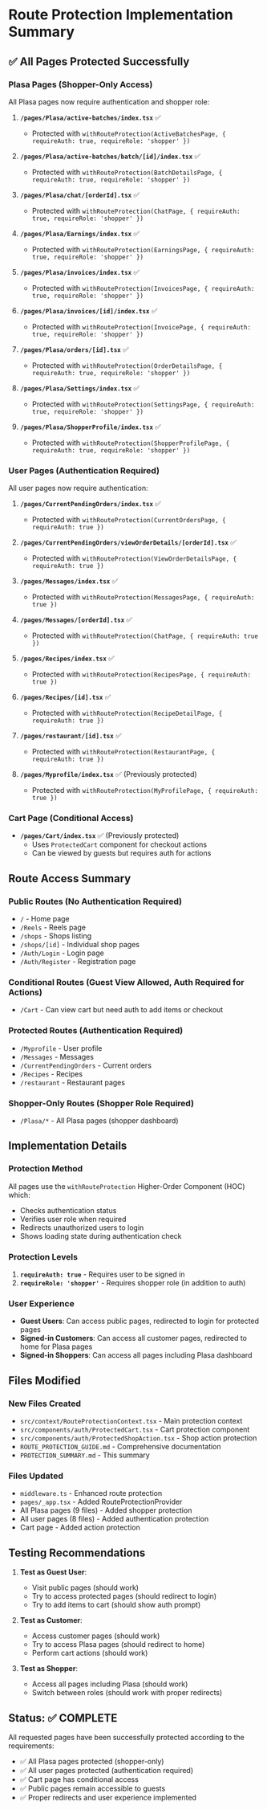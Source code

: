 # Route Protection Implementation Summary

## ✅ **All Pages Protected Successfully**

### **Plasa Pages (Shopper-Only Access)**
All Plasa pages now require authentication and shopper role:

1. **`/pages/Plasa/active-batches/index.tsx`** ✅
   - Protected with `withRouteProtection(ActiveBatchesPage, { requireAuth: true, requireRole: 'shopper' })`

2. **`/pages/Plasa/active-batches/batch/[id]/index.tsx`** ✅
   - Protected with `withRouteProtection(BatchDetailsPage, { requireAuth: true, requireRole: 'shopper' })`

3. **`/pages/Plasa/chat/[orderId].tsx`** ✅
   - Protected with `withRouteProtection(ChatPage, { requireAuth: true, requireRole: 'shopper' })`

4. **`/pages/Plasa/Earnings/index.tsx`** ✅
   - Protected with `withRouteProtection(EarningsPage, { requireAuth: true, requireRole: 'shopper' })`

5. **`/pages/Plasa/invoices/index.tsx`** ✅
   - Protected with `withRouteProtection(InvoicesPage, { requireAuth: true, requireRole: 'shopper' })`

6. **`/pages/Plasa/invoices/[id]/index.tsx`** ✅
   - Protected with `withRouteProtection(InvoicePage, { requireAuth: true, requireRole: 'shopper' })`

7. **`/pages/Plasa/orders/[id].tsx`** ✅
   - Protected with `withRouteProtection(OrderDetailsPage, { requireAuth: true, requireRole: 'shopper' })`

8. **`/pages/Plasa/Settings/index.tsx`** ✅
   - Protected with `withRouteProtection(SettingsPage, { requireAuth: true, requireRole: 'shopper' })`

9. **`/pages/Plasa/ShopperProfile/index.tsx`** ✅
   - Protected with `withRouteProtection(ShopperProfilePage, { requireAuth: true, requireRole: 'shopper' })`

### **User Pages (Authentication Required)**
All user pages now require authentication:

1. **`/pages/CurrentPendingOrders/index.tsx`** ✅
   - Protected with `withRouteProtection(CurrentOrdersPage, { requireAuth: true })`

2. **`/pages/CurrentPendingOrders/viewOrderDetails/[orderId].tsx`** ✅
   - Protected with `withRouteProtection(ViewOrderDetailsPage, { requireAuth: true })`

3. **`/pages/Messages/index.tsx`** ✅
   - Protected with `withRouteProtection(MessagesPage, { requireAuth: true })`

4. **`/pages/Messages/[orderId].tsx`** ✅
   - Protected with `withRouteProtection(ChatPage, { requireAuth: true })`

5. **`/pages/Recipes/index.tsx`** ✅
   - Protected with `withRouteProtection(RecipesPage, { requireAuth: true })`

6. **`/pages/Recipes/[id].tsx`** ✅
   - Protected with `withRouteProtection(RecipeDetailPage, { requireAuth: true })`

7. **`/pages/restaurant/[id].tsx`** ✅
   - Protected with `withRouteProtection(RestaurantPage, { requireAuth: true })`

8. **`/pages/Myprofile/index.tsx`** ✅ (Previously protected)
   - Protected with `withRouteProtection(MyProfilePage, { requireAuth: true })`

### **Cart Page (Conditional Access)**
- **`/pages/Cart/index.tsx`** ✅ (Previously protected)
  - Uses `ProtectedCart` component for checkout actions
  - Can be viewed by guests but requires auth for actions

## **Route Access Summary**

### **Public Routes (No Authentication Required)**
- `/` - Home page
- `/Reels` - Reels page
- `/shops` - Shops listing
- `/shops/[id]` - Individual shop pages
- `/Auth/Login` - Login page
- `/Auth/Register` - Registration page

### **Conditional Routes (Guest View Allowed, Auth Required for Actions)**
- `/Cart` - Can view cart but need auth to add items or checkout

### **Protected Routes (Authentication Required)**
- `/Myprofile` - User profile
- `/Messages` - Messages
- `/CurrentPendingOrders` - Current orders
- `/Recipes` - Recipes
- `/restaurant` - Restaurant pages

### **Shopper-Only Routes (Shopper Role Required)**
- `/Plasa/*` - All Plasa pages (shopper dashboard)

## **Implementation Details**

### **Protection Method**
All pages use the `withRouteProtection` Higher-Order Component (HOC) which:
- Checks authentication status
- Verifies user role when required
- Redirects unauthorized users to login
- Shows loading state during authentication check

### **Protection Levels**
1. **`requireAuth: true`** - Requires user to be signed in
2. **`requireRole: 'shopper'`** - Requires shopper role (in addition to auth)

### **User Experience**
- **Guest Users**: Can access public pages, redirected to login for protected pages
- **Signed-in Customers**: Can access all customer pages, redirected to home for Plasa pages
- **Signed-in Shoppers**: Can access all pages including Plasa dashboard

## **Files Modified**

### **New Files Created**
- `src/context/RouteProtectionContext.tsx` - Main protection context
- `src/components/auth/ProtectedCart.tsx` - Cart protection component
- `src/components/auth/ProtectedShopAction.tsx` - Shop action protection
- `ROUTE_PROTECTION_GUIDE.md` - Comprehensive documentation
- `PROTECTION_SUMMARY.md` - This summary

### **Files Updated**
- `middleware.ts` - Enhanced route protection
- `pages/_app.tsx` - Added RouteProtectionProvider
- All Plasa pages (9 files) - Added shopper protection
- All user pages (8 files) - Added authentication protection
- Cart page - Added action protection

## **Testing Recommendations**

1. **Test as Guest User**:
   - Visit public pages (should work)
   - Try to access protected pages (should redirect to login)
   - Try to add items to cart (should show auth prompt)

2. **Test as Customer**:
   - Access customer pages (should work)
   - Try to access Plasa pages (should redirect to home)
   - Perform cart actions (should work)

3. **Test as Shopper**:
   - Access all pages including Plasa (should work)
   - Switch between roles (should work with proper redirects)

## **Status: ✅ COMPLETE**

All requested pages have been successfully protected according to the requirements:
- ✅ All Plasa pages protected (shopper-only)
- ✅ All user pages protected (authentication required)
- ✅ Cart page has conditional access
- ✅ Public pages remain accessible to guests
- ✅ Proper redirects and user experience implemented
